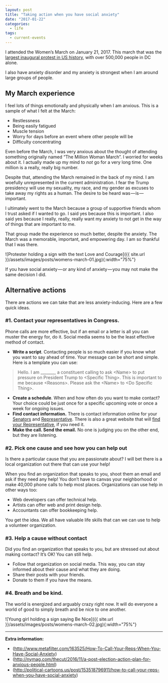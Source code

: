 ```yaml
---
layout: post
title: "Taking action when you have social anxiety"
date: "2017-01-22"
categories:
  - life
tags:
  - current-events
---
```


I attended the Women’s March on January 21, 2017. This march that was the [largest inaugural protest in US history](http://www.politicususa.com/2017/01/21/womens-march-biggest-protest-history-estimated-2-4-million-march.html), with over 500,000 people in DC alone.

I also have anxiety disorder and my anxiety is strongest when I am around large groups of people.

## My March experience
I feel lots of things emotionally and physically when I am anxious. This is a sample of what I felt at the March:

* Restlessness
* Being easily fatigued
* Muscle tension
* Worry for days before an event where other people will be
* Difficulty concentrating

Even before the March, I was very anxious about the thought of attending something originally named “The Million Woman March”. I worried for weeks about it. I actually made up my mind to <em>not</em> go for a very long time. One million is a really, really big number.

Despite that, attending the March remained in the back of my mind. I am woefully unrepresented in the current administration. I fear the Trump presidency will use my sexuality, my race, and my gender as excuses to take away my rights as a human. The desire to be heard was — is — important.

I ultimately went to the March because a group of supportive friends whom I trust asked if I wanted to go. I said yes because this is important. I also said yes because I really, really, really want my anxiety to not get in the way of things that are important to me.

That group made the experience so much better, despite the anxiety. The March was a memorable, important, and empowering day. I am so thankful that I was there.

![Protester holding a sign with the text Love and Courage]({{ site.url }}/assets/images/posts/womens-march-01.jpg){:width="75%"}

If you have social anxiety — or any kind of anxiety — you may not make the same decision I did.

## Alternative actions

There are actions we can take that are less anxiety-inducing. Here are a few quick ideas.

### #1. Contact your representatives in Congress.

Phone calls are more effective, but if an email or a letter is all you can muster the energy for, do it. Social media seems to be the least effective method of contact.

* **Write a script**. Contacting people is so much easier if you know what you want to say ahead of time. Your message can be short and simple. Here is a template you can use:

<blockquote>Hello. I am _______, a constituent calling to ask &lt;Name&gt; to put pressure on President Trump to &lt;Specific Thing&gt;. This is important to me because &lt;Reasons&gt;. Please ask the &lt;Name&gt; to &lt;Do Specific Thing&gt;.</blockquote>

* **Create a schedule**. When and how often do you want to make contact? Your choice could be just once for a specific upcoming vote or once a week for ongoing issues.
* **Find contact information.** There is contact information online for your [Senators](http://www.senate.gov/general/contact_information/senators_cfm.cfm) and [Representative](http://www.house.gov/representatives/). There is also a great website that will [find your Representative](http://www.house.gov/representatives/find/), if you need it.
* **Make the call. Send the email.** No one is judging you on the other end, but they are listening.

### #2. Pick one cause and see how you can help out

Is there a particular cause that you are passionate about? I will bet there is a local organization out there that can use your help!

When you find an organization that speaks to you, shoot them an email and ask if they need any help! You don’t have to canvas your neighborhood or make 40,000 phone calls to help most places. Organizations can use help in other ways too:

* Web developers can offer technical help.
* Artists can offer web and print design help.
* Accountants can offer bookkeeping help.

You get the idea. We all have valuable life skills that can we can use to help a volunteer organization.

### #3. Help a cause without contact

Did you find an organization that speaks to you, but are stressed out about making contact? It’s OK! You can still help.

* Follow that organization on social media. This way, you can stay informed about their cause and what they are doing.
* Share their posts with your friends.
* Donate to them if you have the means.

### #4. Breath and be kind.
The world is energized and arguably crazy right now. It will do everyone a world of good to simply breath and be nice to one another.

![Young girl holding a sign saying Be Nice]({{ site.url }}/assets/images/posts/womens-march-02.jpg){:width="75%"}

---

**Extra information:**

* (http://www.metafilter.com/163525/How-To-Call-Your-Reps-When-You-Have-Social-Anxiety)
* (http://nymag.com/thecut/2016/11/a-post-election-action-plan-for-anxious-people.html)
* (http://political-cartoons.us/post/153518796911/how-to-call-your-reps-when-you-have-social-anxiety)
